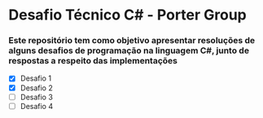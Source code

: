 # Desafio Técnico C# - Porter Group

### Este repositório tem como objetivo apresentar resoluções de alguns desafios de programação na linguagem C#, junto de respostas a respeito das implementações

- [x] Desafio 1
- [x] Desafio 2
- [ ] Desafio 3
- [ ] Desafio 4
